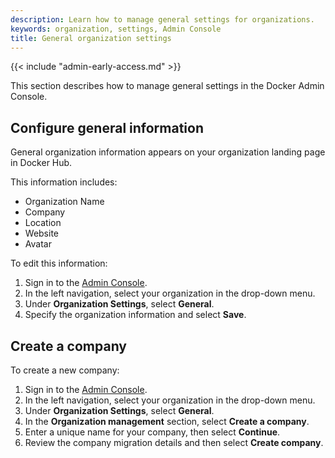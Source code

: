 ```yaml
---
description: Learn how to manage general settings for organizations.
keywords: organization, settings, Admin Console
title: General organization settings
---
```


{{< include "admin-early-access.md" >}}

This section describes how to manage general settings in the Docker Admin Console.

## Configure general information

General organization information appears on your organization landing page in Docker Hub.

This information includes:
 - Organization Name
 - Company
 - Location
 - Website
 - Avatar

To edit this information:

1. Sign in to the [Admin Console](https://admin.docker.com).
2. In the left navigation, select your organization in the drop-down menu.
3. Under **Organization Settings**, select **General**.
4. Specify the organization information and select **Save**.

## Create a company

To create a new company:

1. Sign in to the [Admin Console](https://admin.docker.com).
2. In the left navigation, select your organization in the drop-down menu.
3. Under **Organization Settings**, select **General**.
4. In the **Organization management** section, select **Create a company**.
5. Enter a unique name for your company, then select **Continue**.
6. Review the company migration details and then select **Create company**.